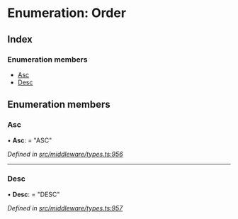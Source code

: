 # Enumeration: Order

## Index

### Enumeration members

* [Asc](middleware.order.md#asc)
* [Desc](middleware.order.md#desc)

## Enumeration members

###  Asc

• **Asc**: = "ASC"

*Defined in [src/middleware/types.ts:956](https://github.com/PolymathNetwork/polymesh-sdk/blob/6d34df1/src/middleware/types.ts#L956)*

___

###  Desc

• **Desc**: = "DESC"

*Defined in [src/middleware/types.ts:957](https://github.com/PolymathNetwork/polymesh-sdk/blob/6d34df1/src/middleware/types.ts#L957)*
